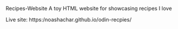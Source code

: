 Recipes-Website
A toy HTML website for showcasing recipes I love

Live site: https:/noashachar.github.io/odin-recpies/

